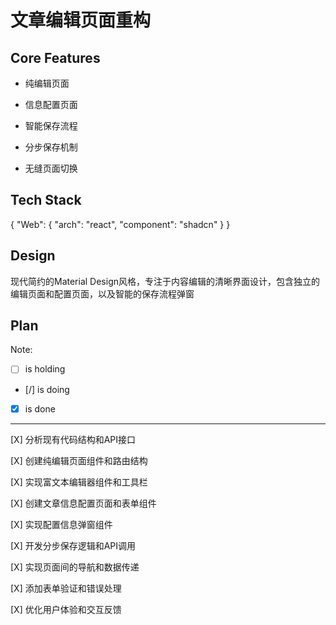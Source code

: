 # 文章编辑页面重构

## Core Features

- 纯编辑页面

- 信息配置页面

- 智能保存流程

- 分步保存机制

- 无缝页面切换

## Tech Stack

{
  "Web": {
    "arch": "react",
    "component": "shadcn"
  }
}

## Design

现代简约的Material Design风格，专注于内容编辑的清晰界面设计，包含独立的编辑页面和配置页面，以及智能的保存流程弹窗

## Plan

Note: 

- [ ] is holding
- [/] is doing
- [X] is done

---

[X] 分析现有代码结构和API接口

[X] 创建纯编辑页面组件和路由结构

[X] 实现富文本编辑器组件和工具栏

[X] 创建文章信息配置页面和表单组件

[X] 实现配置信息弹窗组件

[X] 开发分步保存逻辑和API调用

[X] 实现页面间的导航和数据传递

[X] 添加表单验证和错误处理

[X] 优化用户体验和交互反馈
